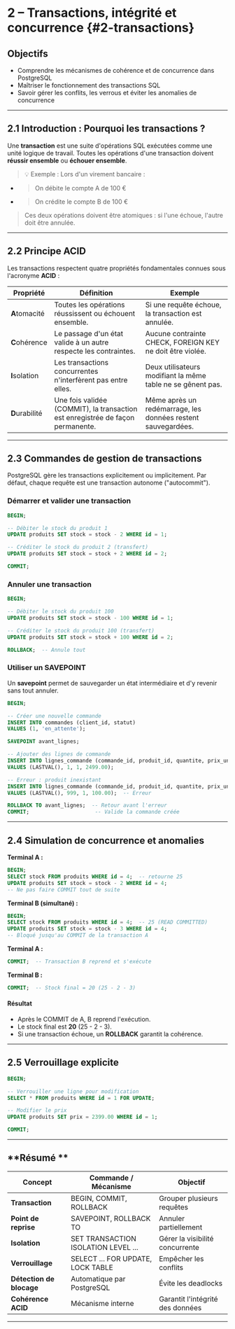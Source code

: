 # **2 – Transactions, intégrité et concurrence** {#2-transactions}

## **Objectifs**
- Comprendre les mécanismes de cohérence et de concurrence dans PostgreSQL
- Maîtriser le fonctionnement des transactions SQL
- Savoir gérer les conflits, les verrous et éviter les anomalies de concurrence

---

## **2.1 Introduction : Pourquoi les transactions ?**

Une **transaction** est une suite d'opérations SQL exécutées comme une unité logique de travail.
Toutes les opérations d'une transaction doivent **réussir ensemble** ou **échouer ensemble**.

> 💡 Exemple : Lors d'un virement bancaire :
- > On débite le compte A de 100 €
- > On crédite le compte B de 100 €

> Ces deux opérations doivent être atomiques : si l'une échoue, l'autre doit être annulée.

---

## **2.2 Principe ACID**

Les transactions respectent quatre propriétés fondamentales connues sous l'acronyme **ACID** :

|**Propriété**|**Définition**|**Exemple**|
|---|---|---|
|**A**tomacité|Toutes les opérations réussissent ou échouent ensemble.|Si une requête échoue, la transaction est annulée.|
|**C**ohérence|Le passage d'un état valide à un autre respecte les contraintes.|Aucune contrainte CHECK, FOREIGN KEY ne doit être violée.|
|**I**solation|Les transactions concurrentes n'interfèrent pas entre elles.|Deux utilisateurs modifiant la même table ne se gênent pas.|
|**D**urabilité|Une fois validée (COMMIT), la transaction est enregistrée de façon permanente.|Même après un redémarrage, les données restent sauvegardées.|

---

## **2.3 Commandes de gestion de transactions**

PostgreSQL gère les transactions explicitement ou implicitement.
Par défaut, chaque requête est une transaction autonome ("autocommit").

### **Démarrer et valider une transaction**
```sql
BEGIN;

-- Débiter le stock du produit 1
UPDATE produits SET stock = stock - 2 WHERE id = 1;

-- Créditer le stock du produit 2 (transfert)
UPDATE produits SET stock = stock + 2 WHERE id = 2;

COMMIT;
```

### **Annuler une transaction**
```sql
BEGIN;

-- Débiter le stock du produit 100
UPDATE produits SET stock = stock - 100 WHERE id = 1;

-- Créditer le stock du produit 100 (transfert)
UPDATE produits SET stock = stock + 100 WHERE id = 2;

ROLLBACK;  -- Annule tout
```

### **Utiliser un SAVEPOINT**

Un **savepoint** permet de sauvegarder un état intermédiaire et d'y revenir sans tout annuler.
```sql
BEGIN;

-- Créer une nouvelle commande
INSERT INTO commandes (client_id, statut) 
VALUES (1, 'en_attente');

SAVEPOINT avant_lignes;

-- Ajouter des lignes de commande
INSERT INTO lignes_commande (commande_id, produit_id, quantite, prix_unitaire)
VALUES (LASTVAL(), 1, 1, 2499.00);

-- Erreur : produit inexistant
INSERT INTO lignes_commande (commande_id, produit_id, quantite, prix_unitaire)
VALUES (LASTVAL(), 999, 1, 100.00);  -- Erreur

ROLLBACK TO avant_lignes;  -- Retour avant l'erreur
COMMIT;                     -- Valide la commande créée
```

---

## **2.4 Simulation de concurrence et anomalies**

**Terminal A :**
```sql
BEGIN;
SELECT stock FROM produits WHERE id = 4;  -- retourne 25
UPDATE produits SET stock = stock - 2 WHERE id = 4;
-- Ne pas faire COMMIT tout de suite
```

**Terminal B (simultané) :**
```sql
BEGIN;
SELECT stock FROM produits WHERE id = 4;  -- 25 (READ COMMITTED)
UPDATE produits SET stock = stock - 3 WHERE id = 4;
-- Bloqué jusqu'au COMMIT de la transaction A
```

**Terminal A :**
```sql
COMMIT;  -- Transaction B reprend et s'exécute
```

**Terminal B :**
```sql
COMMIT;  -- Stock final = 20 (25 - 2 - 3)
```

#### **Résultat**
- Après le COMMIT de A, B reprend l'exécution.
- Le stock final est **20** (25 - 2 - 3).
- Si une transaction échoue, un **ROLLBACK** garantit la cohérence.

---

## 2.5 Verrouillage explicite

```sql
BEGIN;

-- Verrouiller une ligne pour modification
SELECT * FROM produits WHERE id = 1 FOR UPDATE;

-- Modifier le prix
UPDATE produits SET prix = 2399.00 WHERE id = 1;

COMMIT;
```

---
## **Résumé **

|**Concept**|**Commande / Mécanisme**|**Objectif**|
|---|---|---|
|**Transaction**|BEGIN, COMMIT, ROLLBACK|Grouper plusieurs requêtes|
|**Point de reprise**|SAVEPOINT, ROLLBACK TO|Annuler partiellement|
|**Isolation**|SET TRANSACTION ISOLATION LEVEL ...|Gérer la visibilité concurrente|
|**Verrouillage**|SELECT ... FOR UPDATE, LOCK TABLE|Empêcher les conflits|
|**Détection de blocage**|Automatique par PostgreSQL|Évite les deadlocks|
|**Cohérence ACID**|Mécanisme interne|Garantit l'intégrité des données|


---
